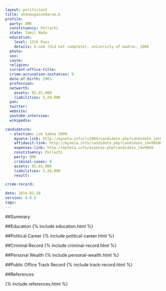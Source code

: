 ```yaml
---
layout: politician2
title: shanmugasundaram.k
profile: 
  party: DMK
  constituency: Pollachi
  state: Tamil Nadu
  education: 
    level: 12th Pass
    details: b.com (did not complete), university of madras, 1986
  photo: 
  sex: 
  caste: 
  religion: 
  current-office-title: 
  crime-accusation-instances: 0
  date-of-birth: 1965
  profession: 
  networth: 
    assets: 65,01,000
    liabilities: 5,28,000
  pan: 
  twitter: 
  website: 
  youtube-interview: 
  wikipedia: 

candidature: 
  - election: Lok Sabha 2009
    myneta-link: http://myneta.info/ls2009/candidate.php?candidate_id=9058
    affidavit-link: http://myneta.info/candidate.php?candidate_id=9058&scan=original
    expenses-link: http://myneta.info/expense.php?candidate_id=9058
    constituency: Pollachi 
    party: DMK
    criminal-cases: 0
    assets: 65,01,000
    liabilities: 5,28,000
    result:  

crime-record: 

date: 2014-01-28
version: 0.0.5
tags: 
---
```

##Summary


##Education
{% include education.html %}


##Political Career
{% include political-career.html %}


##Criminal Record
{% include criminal-record.html %}


##Personal Wealth
{% include personal-wealth.html %}


##Public Office Track Record
{% include track-record.html %}


##References


{% include references.html %}